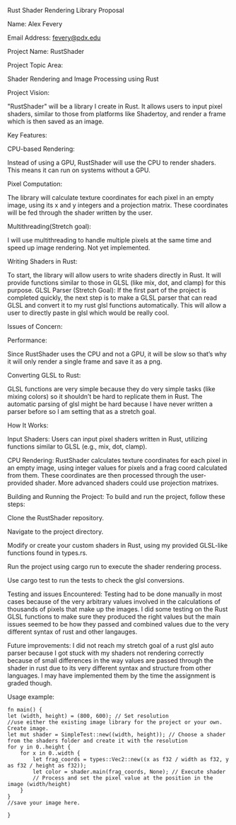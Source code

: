 Rust Shader Rendering Library Proposal

Name: Alex Fevery

Email Address: fevery@pdx.edu

Project Name: RustShader

Project Topic Area:

Shader Rendering and Image Processing using Rust

Project Vision:

"RustShader" will be a library I create in Rust. It allows users to input pixel shaders, similar to 
those from platforms like Shadertoy, and render a frame which is then saved as an image. 


Key Features:

CPU-based Rendering:

Instead of using a GPU, RustShader will use the CPU to render shaders. 
This means it can run on systems without a GPU.

Pixel Computation:

The library will calculate texture coordinates for each pixel in an empty 
image, using its x and y integers and a projection matrix. These coordinates will be fed through 
the shader written by the user.

Multithreading(Stretch goal): 

I will use multithreading to handle multiple pixels at the same time and speed 
up image rendering. Not yet implemented.

Writing Shaders in Rust: 

To start, the library will allow users to write shaders directly in Rust. It 
will provide functions similar to those in GLSL (like mix, dot, and clamp) for this purpose.
GLSL Parser (Stretch Goal): If the first part of the project is completed quickly, the next step is to 
make a GLSL parser that can read GLSL and convert it to my rust glsl functions automatically. 
This will allow a user to directly paste in glsl which would be really cool. 

Issues of Concern:

Performance: 

Since RustShader uses the CPU and not a GPU, it will be slow so that’s why it will 
only render a single frame and save it as a png. 

Converting GLSL to Rust: 

GLSL functions are very simple because they do very simple tasks (like 
mixing colors) so it shouldn’t be hard to replicate them in Rust. The automatic parsing of glsl 
might be hard because I have never written a parser before so I am setting that as a stretch goal.

How It Works:

Input Shaders: Users can input pixel shaders written in Rust, utilizing functions similar to GLSL (e.g., mix, dot, clamp).

CPU Rendering: RustShader calculates texture coordinates for each pixel in an empty image, using integer values for pixels and a frag coord calculated from them. These coordinates are then processed through the user-provided shader. More advanced shaders could use projection matrixes. 

Building and Running the Project:
To build and run the project, follow these steps:

Clone the RustShader repository.

Navigate to the project directory.

Modify or create your custom shaders in Rust, using my provided GLSL-like functions found in types.rs.

Run the project using cargo run to execute the shader rendering process.

Use cargo test to run the tests to check the glsl conversions. 

Testing and issues Encountered:
Testing had to be done manually in most cases because of the very arbitrary values involved in the calculations of thousands of pixels that make up the images.  I did some testing on the Rust GLSL functions to make sure they produced the right values but the main issues seemed to be how they passed and combined values due to the very different syntax of rust and other langauges. 

Future improvements:
I did not reach my stretch goal of a rust glsl auto parser because I got stuck with my shaders not rendering correctly because of small differences in the way values are passed through the shader in rust due to its very different syntax and structure from other languages.  I may have implemented them by the time the assignment is graded though. 

Usage example:

    fn main() {
    let (width, height) = (800, 600); // Set resolution
    //use either the existing image library for the project or your own.  Create image. 
    let mut shader = SimpleTest::new((width, height)); // Choose a shader from the shaders folder and create it with the resolution
    for y in 0..height {
        for x in 0..width {
            let frag_coords = types::Vec2::new((x as f32 / width as f32, y as f32 / height as f32));
            let color = shader.main(frag_coords, None); // Execute shader
            // Process and set the pixel value at the position in the image (width/height)
        }
    }
    //save your image here.

    }




